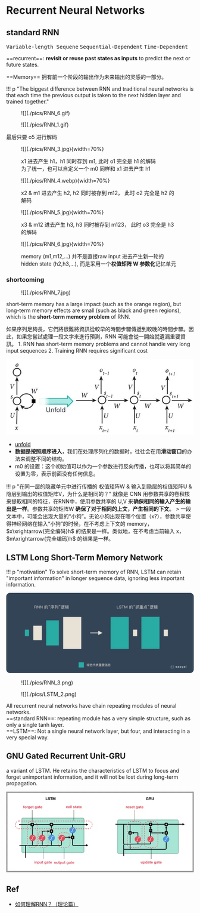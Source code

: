 # Recurrent Neural Networks

## standard RNN

<kbd>Variable-length Sequene</kbd> <kbd>Sequential-Dependent</kbd> <kbd>Time-Dependent</kbd>

==recurrent==: **revisit or reuse past states as inputs** to predict the next or future states.

==Memory== 拥有前一个阶段的输出作为未来输出的灵感的一部分。

!!! p "The biggest difference between RNN and traditional neural networks is that each time the previous output is taken to the next hidden layer and trained together."

<div class="grid" markdown>
<figure markdown="span">![](./pics/RNN_6.gif)</figure>
<figure markdown="span">![](./pics/RNN_1.gif)</figure>
</div>
<p>最后只要 o5 进行解码</p>
<div class="grid" markdown>
<figure markdown="span">![](./pics/RNN_3.jpg){width=70%}<p>x1 进去产生 h1，h1 同时存到 m1, 此时 o1 完全是 h1 的解码<br> 为了统一，也可以自定义一个 m0 同样和 x1 进去产生 h1</p></figure>
<figure markdown="span">![](./pics/RNN_4.webp){width=70%}<p>x2 & m1 进去产生 h2, h2 同时被存到 m12， 此时 o2 完全是 h2 的解码</p></figure>
<figure markdown="span">![](./pics/RNN_5.jpg){width=70%}<p>x3 & m12 进去产生 h3, h3 同时被存到 m123， 此时 o3 完全是 h3 的解码 </p></figure>
<figure markdown="span">![](./pics/RNN_6.jpg){width=70%}<p>memory (m1,m12,...) 并不是直接raw input 进去产生新一轮的 hidden state (h2,h3,...), 而是采用一个<b>权值矩阵 W 参数化</b>记忆单元</p></figure>
</div>



### shortcoming

<div class="grid" markdown>
<figure markdown="span">![](./pics/RNN_7.jpg)</figure>
<p>short-term memory has a large impact (such as the orange region), but long-term memory effects are small (such as black and green regions), which is the <b>short-term memory problem</b> of RNN.</p>
</div>
如果序列足夠長，它們將很難將資訊從較早的時間步驟傳遞到較晚的時間步驟。因此，如果您嘗試處理一段文字來進行預測，RNN 可能會從一開始就遺漏重要資訊。
1. RNN has short-term memory problems and cannot handle very long input sequences
2. Training RNN requires significant cost

![](./pics/RNN_2.jpg)

- <u>unfold</u>
- **数据是按照顺序进入**，我们在处理序列化的数据时，往往会在用**滑动窗口**的办法来调整不同的结构。
- m0 的设置：这个初始值可以作为一个参数进行反向传播，也可以将其简单的设置为零，表示前面没有任何信息。

!!! p "在同一层的隐藏单元中进行传播的 权值矩阵W & 输入到隐层的权值矩阵U & 隐层到输出的权值矩阵V，为什么是相同的？"
    就像是 CNN 用参数共享的卷积核来提取相同的特征，在RNN中，使用参数共享的 U,V 来**确保相同的输入产生的输出是一样**。参数共享的矩阵W **确保了对于相同的上文，产生相同的下文**。
    > 一段文本中，可能会出现大量的“小狗”。无论小狗出现在哪个位置（x?），参数共享使得神经网络在输入“小狗”的时候，在不考虑上下文的 memory，$x\xrightarrow{完全编码}h$ 的结果是一样。类似地，在不考虑当前输入 x，$m\xrightarrow{完全编码}h$ 的结果是一样。

## LSTM Long Short-Term Memory Network

!!! p "motivation"
    To solve short-term memory of RNN, LSTM can retain "important information" in longer sequence data, ignoring less important information.

![](./pics/LSTM_1.png)

<div class="grid" markdown>
<figure markdown="span">![](./pics/RNN_3.png)</figure>
<figure markdown="span">![](./pics/LSTM_2.png)</figure>
</div>
<p>All recurrent neural networks have chain repeating modules of neural networks. <br>==standard RNN==: repeating module has a very simple structure, such as only a single tanh layer.<br>==LSTM==: Not a single neural network layer, but four, and interacting in a very special way.</p>



## GNU Gated Recurrent Unit-GRU

a variant of LSTM. He retains the characteristics of LSTM to focus and forget unimportant information, and it will not be lost during long-term propagation.

![](./pics/GRU_1.png)


## Ref

- [如何理解RNN？（理论篇）]

[如何理解RNN？（理论篇）]:https://easyai.tech/blog/rnn-understand/
[Long short-term memory network-Long short-term memory | LSTM]:https://www.easyai.tech/en/ai-definition/lstm/
[Illustrated Guide to LSTM’s and GRU’s: A step by step explanation]:https://towardsdatascience.com/illustrated-guide-to-lstms-and-gru-s-a-step-by-step-explanation-44e9eb85bf21
